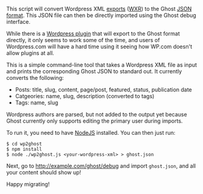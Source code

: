This script will convert Wordpress XML [exports][wpexport] ([WXR][wxr]) to the
Ghost [JSON format][gjson]. This JSON file can then be directly imported using
the Ghost debug interface.

While there is a [Wordpress plugin][wpghost] that will export to the Ghost
format directly, it only seems to work some of the time, and users of
Wordpress.com will have a hard time using it seeing how WP.com doesn't allow
plugins at all.

This is a simple command-line tool that takes a Wordpress XML file as input and
prints the corresponding Ghost JSON to standard out. It currently converts the
following:

  - Posts: title, slug, content, page/post, featured, status, publication date
  - Catgeories: name, slug, description (converted to tags)
  - Tags: name, slug

Wordpress authors are parsed, but not added to the output yet because Ghost
currently only supports editing the primary user during imports.

To run it, you need to have [NodeJS][node] installed. You can then just run:

    $ cd wp2ghost
    $ npm install
    $ node ./wp2ghost.js <your-wordpress-xml> > ghost.json

Next, go to http://example.com/ghost/debug and import `ghost.json`, and all your
content should show up!

Happy migrating!

  [wpexport]: http://en.support.wordpress.com/export/
  [wxr]: http://devtidbits.com/2011/03/16/the-wordpress-extended-rss-wxr-exportimport-xml-document-format-decoded-and-explained/
  [gjson]: https://github.com/tryghost/Ghost/wiki/import-format
  [wpghost]: http://wordpress.org/plugins/ghost/
  [node]: http://nodejs.org/
